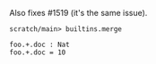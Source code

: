 Also fixes #1519 (it's the same issue).

``` ucm
scratch/main> builtins.merge
```

``` unison
foo.+.doc : Nat
foo.+.doc = 10
```
